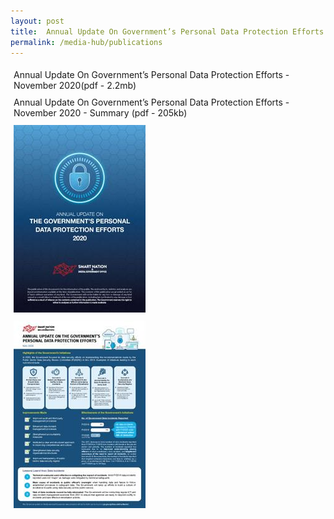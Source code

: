 ```yaml
---
layout: post
title:  Annual Update On Government’s Personal Data Protection Efforts - November 2020
permalink: /media-hub/publications
---
```

 
<div style="width:100%;display:flex;flex-wrap:wrap;"> 
  <div style="flex:50%;padding:1%;">
    Annual Update On Government’s Personal Data Protection Efforts - November 2020(pdf - 2.2mb)
  </div>  
  <div style="flex:50%;padding:1%;">
   Annual Update On Government’s Personal Data Protection Efforts - November 2020 - Summary (pdf - 205kb)
  </div>  
</div>
<div style="width:100%;display:flex;flex-wrap:wrap;"> 
  <div style="flex:50%;padding:1%;">
    <a href="/files/publications/annual-update-on-govt-personal-data-protection-efforts-2020.pdf"><img src="/images/our-smart-nation/psdsrc-annual-update-2020_report.jpeg"></a>
  </div>  
  <div style="flex:50%;padding:1%;">
    <a href="/files/publications/annual-update-on-govt-personal-data-protection-efforts-Nov2020-summary.pdf"><img src="/images/our-smart-nation/psdsrc-annual-update-2020-summary.jpeg"></a>
  </div>  
</div>
